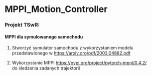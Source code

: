 # MPPI_Motion_Controller

### Projekt TSwR:

#### MPPI dla symulowanego samochodu
1) Stworzyć symulator samochodu z wykorzystaniem modelu przedstawionego w https://arxiv.org/pdf/2003.04882.pdf 

2) Wykorzystanie MPPI https://pypi.org/project/pytorch-mppi/0.4.2/  
do śledzenia zadanych trajektorii